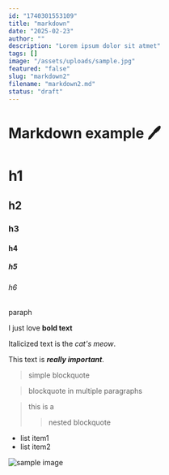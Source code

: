 ```yaml
---
id: "1740301553109"
title: "markdown"
date: "2025-02-23"
author: ""
description: "Lorem ipsum dolor sit atmet"
tags: []
image: "/assets/uploads/sample.jpg"
featured: "false"
slug: "markdown2"
filename: "markdown2.md"
status: "draft"
---
```

# Markdown example 🖊

# h1
## h2
### h3
#### h4

##### h5
###### h6
 paraph

I just love **bold text**

Italicized text is the *cat's meow*.

This text is ***really important***.

> simple blockquote 

> blockquote 
> in 
> multiple paragraphs

> this is
> a
>> nested blockquote 

* list item1
* list item2

![sample image]("/assets/uploads/sample.jpg")